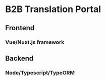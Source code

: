 # B2B Translation Portal

## Frontend
### Vue/Nuxt.js framework

## Backend
### Node/Typescript/TypeORM
